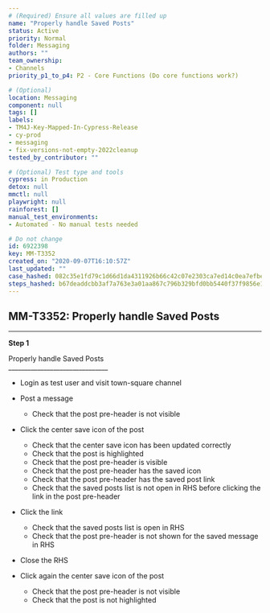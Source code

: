 ```yaml
---
# (Required) Ensure all values are filled up
name: "Properly handle Saved Posts"
status: Active
priority: Normal
folder: Messaging
authors: ""
team_ownership: 
- Channels
priority_p1_to_p4: P2 - Core Functions (Do core functions work?)

# (Optional)
location: Messaging
component: null
tags: []
labels: 
- TM4J-Key-Mapped-In-Cypress-Release
- cy-prod
- messaging
- fix-versions-not-empty-2022cleanup
tested_by_contributor: ""

# (Optional) Test type and tools
cypress: in Production
detox: null
mmctl: null
playwright: null
rainforest: []
manual_test_environments: 
- Automated - No manual tests needed

# Do not change
id: 6922398
key: MM-T3352
created_on: "2020-09-07T16:10:57Z"
last_updated: ""
case_hashed: 082c35e1fd79c1d66d1da4311926b66c42c07e2303ca7ed14c0ea7efbeb6e317e6ddc311d6da06731ceda25ef9df5c17
steps_hashed: b67deaddcbb3af7a763e3a01aa867c796b329bfd0bb5440f37f9856e14723e2f6e29d82df2bb154a9b64a4b4debc74a4
---
```


<!-- (Auto-generated) Based on frontmatter's "key" and "name" -->

## MM-T3352: Properly handle Saved Posts

---

**Step 1**

Properly handle Saved Posts\
\_\_\_\_\_\_\_\_\_\_\_\_\_\_\_\_\_\_\_\_\_\_\_\_\_\_\_\_\_\_\_

- Login as test user and visit town-square channel

- Post a message

  - Check that the post pre-header is not visible

- Click the center save icon of the post

  - Check that the center save icon has been updated correctly
  - Check that the post is highlighted
  - Check that the post pre-header is visible
  - Check that the post pre-header has the saved icon
  - Check that the post pre-header has the saved post link
  - Check that the saved posts list is not open in RHS before clicking the link in the post pre-header

- Click the link

  - Check that the saved posts list is open in RHS
  - Check that the post pre-header is not shown for the saved message in RHS

- Close the RHS

- Click again the center save icon of the post

  - Check that the post pre-header is not visible
  - Check that the post is not highlighted
